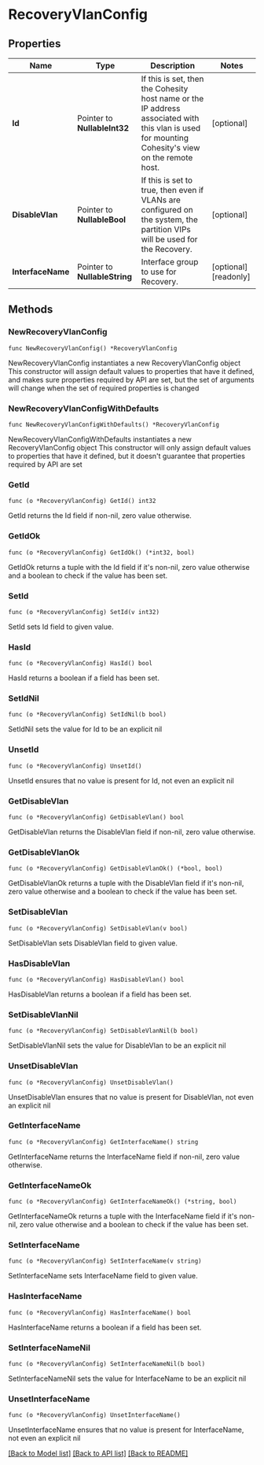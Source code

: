 # RecoveryVlanConfig

## Properties

Name | Type | Description | Notes
------------ | ------------- | ------------- | -------------
**Id** | Pointer to **NullableInt32** | If this is set, then the Cohesity host name or the IP address associated with this vlan is used for mounting Cohesity&#39;s view on the remote host. | [optional] 
**DisableVlan** | Pointer to **NullableBool** | If this is set to true, then even if VLANs are configured on the system, the partition VIPs will be used for the Recovery. | [optional] 
**InterfaceName** | Pointer to **NullableString** | Interface group to use for Recovery. | [optional] [readonly] 

## Methods

### NewRecoveryVlanConfig

`func NewRecoveryVlanConfig() *RecoveryVlanConfig`

NewRecoveryVlanConfig instantiates a new RecoveryVlanConfig object
This constructor will assign default values to properties that have it defined,
and makes sure properties required by API are set, but the set of arguments
will change when the set of required properties is changed

### NewRecoveryVlanConfigWithDefaults

`func NewRecoveryVlanConfigWithDefaults() *RecoveryVlanConfig`

NewRecoveryVlanConfigWithDefaults instantiates a new RecoveryVlanConfig object
This constructor will only assign default values to properties that have it defined,
but it doesn't guarantee that properties required by API are set

### GetId

`func (o *RecoveryVlanConfig) GetId() int32`

GetId returns the Id field if non-nil, zero value otherwise.

### GetIdOk

`func (o *RecoveryVlanConfig) GetIdOk() (*int32, bool)`

GetIdOk returns a tuple with the Id field if it's non-nil, zero value otherwise
and a boolean to check if the value has been set.

### SetId

`func (o *RecoveryVlanConfig) SetId(v int32)`

SetId sets Id field to given value.

### HasId

`func (o *RecoveryVlanConfig) HasId() bool`

HasId returns a boolean if a field has been set.

### SetIdNil

`func (o *RecoveryVlanConfig) SetIdNil(b bool)`

 SetIdNil sets the value for Id to be an explicit nil

### UnsetId
`func (o *RecoveryVlanConfig) UnsetId()`

UnsetId ensures that no value is present for Id, not even an explicit nil
### GetDisableVlan

`func (o *RecoveryVlanConfig) GetDisableVlan() bool`

GetDisableVlan returns the DisableVlan field if non-nil, zero value otherwise.

### GetDisableVlanOk

`func (o *RecoveryVlanConfig) GetDisableVlanOk() (*bool, bool)`

GetDisableVlanOk returns a tuple with the DisableVlan field if it's non-nil, zero value otherwise
and a boolean to check if the value has been set.

### SetDisableVlan

`func (o *RecoveryVlanConfig) SetDisableVlan(v bool)`

SetDisableVlan sets DisableVlan field to given value.

### HasDisableVlan

`func (o *RecoveryVlanConfig) HasDisableVlan() bool`

HasDisableVlan returns a boolean if a field has been set.

### SetDisableVlanNil

`func (o *RecoveryVlanConfig) SetDisableVlanNil(b bool)`

 SetDisableVlanNil sets the value for DisableVlan to be an explicit nil

### UnsetDisableVlan
`func (o *RecoveryVlanConfig) UnsetDisableVlan()`

UnsetDisableVlan ensures that no value is present for DisableVlan, not even an explicit nil
### GetInterfaceName

`func (o *RecoveryVlanConfig) GetInterfaceName() string`

GetInterfaceName returns the InterfaceName field if non-nil, zero value otherwise.

### GetInterfaceNameOk

`func (o *RecoveryVlanConfig) GetInterfaceNameOk() (*string, bool)`

GetInterfaceNameOk returns a tuple with the InterfaceName field if it's non-nil, zero value otherwise
and a boolean to check if the value has been set.

### SetInterfaceName

`func (o *RecoveryVlanConfig) SetInterfaceName(v string)`

SetInterfaceName sets InterfaceName field to given value.

### HasInterfaceName

`func (o *RecoveryVlanConfig) HasInterfaceName() bool`

HasInterfaceName returns a boolean if a field has been set.

### SetInterfaceNameNil

`func (o *RecoveryVlanConfig) SetInterfaceNameNil(b bool)`

 SetInterfaceNameNil sets the value for InterfaceName to be an explicit nil

### UnsetInterfaceName
`func (o *RecoveryVlanConfig) UnsetInterfaceName()`

UnsetInterfaceName ensures that no value is present for InterfaceName, not even an explicit nil

[[Back to Model list]](../README.md#documentation-for-models) [[Back to API list]](../README.md#documentation-for-api-endpoints) [[Back to README]](../README.md)


